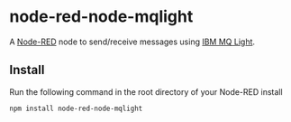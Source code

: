 node-red-node-mqlight
======================

A [Node-RED](http://nodered.org) node to send/receive messages using [IBM MQ Light](https://developer.ibm.com/messaging/mq-light/).

Install
-------

Run the following command in the root directory of your Node-RED install

    npm install node-red-node-mqlight


